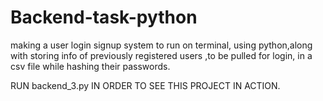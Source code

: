 # Backend-task-python
making a user login signup system to run on terminal, using python,along with storing info of previously registered users ,to be pulled for login, in a csv file while hashing their passwords.

RUN backend_3.py IN ORDER TO SEE THIS PROJECT IN ACTION.
